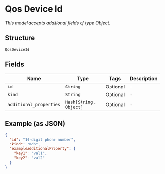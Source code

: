
# Qos Device Id

*This model accepts additional fields of type Object.*

## Structure

`QosDeviceId`

## Fields

| Name | Type | Tags | Description |
|  --- | --- | --- | --- |
| `id` | `String` | Optional | - |
| `kind` | `String` | Optional | - |
| `additional_properties` | `Hash[String, Object]` | Optional | - |

## Example (as JSON)

```json
{
  "id": "10-digit phone number",
  "kind": "mdn",
  "exampleAdditionalProperty": {
    "key1": "val1",
    "key2": "val2"
  }
}
```

